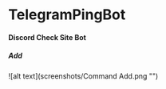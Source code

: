 # TelegramPingBot
#### Discord Check Site Bot

##### Add
![alt text](screenshots/Command Add.png "")
